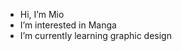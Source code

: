 -  Hi, I’m Mio
-  I’m interested in Manga
-  I’m currently learning graphic design

<!---
mioyuu/mioyuu is a ✨ special ✨ repository because its `README.md` (this file) appears on your GitHub profile.
You can click the Preview link to take a look at your changes.
--->
